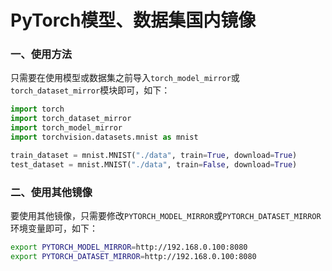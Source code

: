 # PyTorch模型、数据集国内镜像

### 一、使用方法

只需要在使用模型或数据集之前导入`torch_model_mirror`或`torch_dataset_mirror`模块即可，如下：

```python
import torch
import torch_dataset_mirror
import torch_model_mirror
import torchvision.datasets.mnist as mnist

train_dataset = mnist.MNIST("./data", train=True, download=True)
test_dataset = mnist.MNIST("./data", train=False, download=True)
```

### 二、使用其他镜像

要使用其他镜像，只需要修改`PYTORCH_MODEL_MIRROR`或`PYTORCH_DATASET_MIRROR`环境变量即可，如下：

```bash
export PYTORCH_MODEL_MIRROR=http://192.168.0.100:8080
export PYTORCH_DATASET_MIRROR=http://192.168.0.100:8080
```